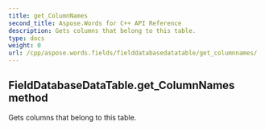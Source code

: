 ```yaml
---
title: get_ColumnNames
second_title: Aspose.Words for C++ API Reference
description: Gets columns that belong to this table. 
type: docs
weight: 0
url: /cpp/aspose.words.fields/fielddatabasedatatable/get_columnnames/
---
```

## FieldDatabaseDataTable.get_ColumnNames method


Gets columns that belong to this table. 


